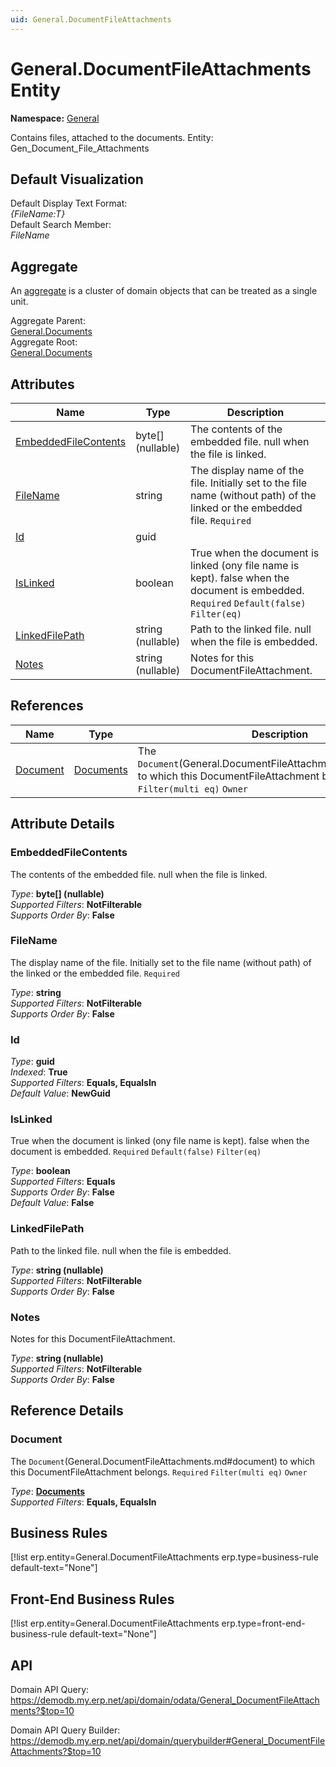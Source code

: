 ```yaml
---
uid: General.DocumentFileAttachments
---
```

# General.DocumentFileAttachments Entity

**Namespace:** [General](General.md)  

Contains files, attached to the documents. Entity: Gen_Document_File_Attachments

## Default Visualization
Default Display Text Format:  
_{FileName:T}_  
Default Search Member:  
_FileName_  

## Aggregate
An [aggregate](https://docs.erp.net/tech/advanced/concepts/aggregates.html) is a cluster of domain objects that can be treated as a single unit.  

Aggregate Parent:  
[General.Documents](General.Documents.md)  
Aggregate Root:  
[General.Documents](General.Documents.md)  

## Attributes

| Name | Type | Description |
| ---- | ---- | --- |
| [EmbeddedFileContents](General.DocumentFileAttachments.md#embeddedfilecontents) | byte[] (nullable) | The contents of the embedded file. null when the file is linked. 
| [FileName](General.DocumentFileAttachments.md#filename) | string | The display name of the file. Initially set to the file name (without path) of the linked or the embedded file. `Required` 
| [Id](General.DocumentFileAttachments.md#id) | guid |  
| [IsLinked](General.DocumentFileAttachments.md#islinked) | boolean | True when the document is linked (ony file name is kept). false when the document is embedded. `Required` `Default(false)` `Filter(eq)` 
| [LinkedFilePath](General.DocumentFileAttachments.md#linkedfilepath) | string (nullable) | Path to the linked file. null when the file is embedded. 
| [Notes](General.DocumentFileAttachments.md#notes) | string (nullable) | Notes for this DocumentFileAttachment. 

## References

| Name | Type | Description |
| ---- | ---- | --- |
| [Document](General.DocumentFileAttachments.md#document) | [Documents](General.Documents.md) | The `Document`(General.DocumentFileAttachments.md#document) to which this DocumentFileAttachment belongs. `Required` `Filter(multi eq)` `Owner` |


## Attribute Details

### EmbeddedFileContents

The contents of the embedded file. null when the file is linked.

_Type_: **byte[] (nullable)**  
_Supported Filters_: **NotFilterable**  
_Supports Order By_: **False**  

### FileName

The display name of the file. Initially set to the file name (without path) of the linked or the embedded file. `Required`

_Type_: **string**  
_Supported Filters_: **NotFilterable**  
_Supports Order By_: **False**  

### Id

_Type_: **guid**  
_Indexed_: **True**  
_Supported Filters_: **Equals, EqualsIn**  
_Default Value_: **NewGuid**  

### IsLinked

True when the document is linked (ony file name is kept). false when the document is embedded. `Required` `Default(false)` `Filter(eq)`

_Type_: **boolean**  
_Supported Filters_: **Equals**  
_Supports Order By_: **False**  
_Default Value_: **False**  

### LinkedFilePath

Path to the linked file. null when the file is embedded.

_Type_: **string (nullable)**  
_Supported Filters_: **NotFilterable**  
_Supports Order By_: **False**  

### Notes

Notes for this DocumentFileAttachment.

_Type_: **string (nullable)**  
_Supported Filters_: **NotFilterable**  
_Supports Order By_: **False**  


## Reference Details

### Document

The `Document`(General.DocumentFileAttachments.md#document) to which this DocumentFileAttachment belongs. `Required` `Filter(multi eq)` `Owner`

_Type_: **[Documents](General.Documents.md)**  
_Supported Filters_: **Equals, EqualsIn**  



## Business Rules

[!list erp.entity=General.DocumentFileAttachments erp.type=business-rule default-text="None"]

## Front-End Business Rules

[!list erp.entity=General.DocumentFileAttachments erp.type=front-end-business-rule default-text="None"]

## API

Domain API Query:
<https://demodb.my.erp.net/api/domain/odata/General_DocumentFileAttachments?$top=10>

Domain API Query Builder:
<https://demodb.my.erp.net/api/domain/querybuilder#General_DocumentFileAttachments?$top=10>

